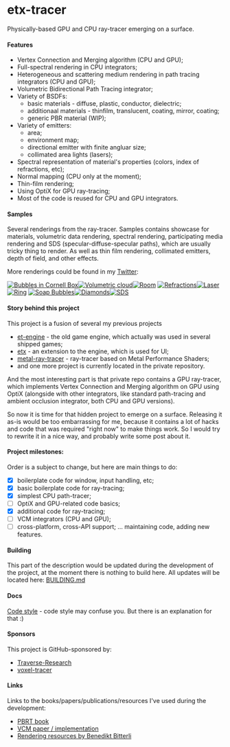 # etx-tracer

Physically-based GPU and CPU ray-tracer emerging on a surface.

#### Features
 * Vertex Connection and Merging algorithm (CPU and GPU);
 * Full-spectral rendering in CPU integrators;
 * Heterogeneous and scattering medium rendering in path tracing integrators (CPU and GPU);
 * Volumetric Bidirectional Path Tracing integrator;
 * Variety of BSDFs: 
    - basic materials - diffuse, plastic, conductor, dielectric;
    - additionaal materials - thinfilm, translucent, coating, mirror, coating;
    - generic PBR material (WIP);
 * Variety of emitters: 
    - area;
    - environment map;
    - directional emitter with finite angluar size;
    - collimated area lights (lasers);
 * Spectral representation of material's properties (colors, index of refractions, etc);
 * Normal mapping (CPU only at the moment);
 * Thin-film rendering;
 * Using OptiX for GPU ray-tracing;
 * Most of the code is reused for CPU and GPU integrators.

#### Samples
Several renderings from the ray-tracer. Samples contains showcase for materials, volumetric data rendering, spectral rendering, participating media rendering and SDS (specular-diffuse-specular paths), which are usually tricky thing to render. As well as thin film rendering, collimated emitters, depth of field, and other effects.

More renderings could be found in my [Twitter](https://twitter.com/serhii_rieznik):

[![Bubbles in Cornell Box](./docs/preview/bubble.png)](./docs/images/bubble.png)[![Volumetric cloud](./docs/preview/volumetric-cloud.png)](./docs/images/volumetric-cloud.png)[![Room](./docs/preview/room.png)](./docs/images/room.png)
[![Refractions](./docs/preview/volumetric-refractions.png)](./docs/images/volumetric-refractions.png)[![Laser](./docs/preview/laser.png)](./docs/images/laser.png)[![Ring](./docs/preview/ring.png)](./docs/images/ring.png)
[![Soap Bubbles](./docs/preview/soapbubbles.png)](./docs/imagessoapbubbles.png)[![Diamonds](./docs/preview/diamonds.png)](./docs/images/diamonds.png)[![SDS](./docs/preview/sds.png)](./docs/images/sds.png)

#### Story behind this project

This project is a fusion of several my previous projects 
  * [et-engine](https://github.com/sergeyreznik/et-engine) - the old game engine, which actually was used in several shipped games;
  * [etx](https://github.com/sergeyreznik/et-x-classic) - an extension to the engine, which is used for UI;
  * [metal-ray-tracer](https://github.com/sergeyreznik/metal-ray-tracer) - ray-tracer based on Metal Performance Shaders;
  * and one more project is currently located in the private repository. 

And the most interesting part is that private repo contains a GPU ray-tracer, which implements Vertex Connection and Merging algorithm on GPU using OptiX (alongside with other integrators, like standard path-tracing and ambient occlusion integrator, both CPU and GPU versions).

So now it is time for that hidden project to emerge on a surface. Releasing it as-is would be too embarrassing for me, because it contains a lot of hacks and code that was required "right now" to make things work. So I would try to rewrite it in a nice way, and probably write some post about it.

#### Project milestones:
Order is a subject to change, but here are main things to do:
- [x] boilerplate code for window, input handling, etc;
- [x] basic boilerplate code for ray-tracing;
- [x] simplest CPU path-tracer;
- [ ] OptiX and GPU-related code basics;
- [x] additional code for ray-tracing;
- [ ] VCM integrators (CPU and GPU);
- [ ] cross-platform, cross-API support;
  ... maintaining code, adding new features.

#### Building
This part of the description would be updated during the development of the project, at the moment there is nothing to build here.
All updates will be located here: [BUILDING.md](docs/BUILDING.md)

#### Docs
[Code style](docs/CODESTYLE.md) - code style may confuse you. But there is an explanation for that :)

#### Sponsors
This project is GitHub-sponsored by:
* [Traverse-Research](https://github.com/Traverse-Research)
* [voxel-tracer](https://github.com/voxel-tracer)

#### Links
Links to the books/papers/publications/resources I've used during the development:
 - [PBRT book](https://www.pbr-book.org/)
 - [VCM paper / implementation](https://cgg.mff.cuni.cz/~jaroslav/papers/2012-vcm/)
 - [Rendering resources by Benedikt Bitterli](https://benedikt-bitterli.me/resources/)
